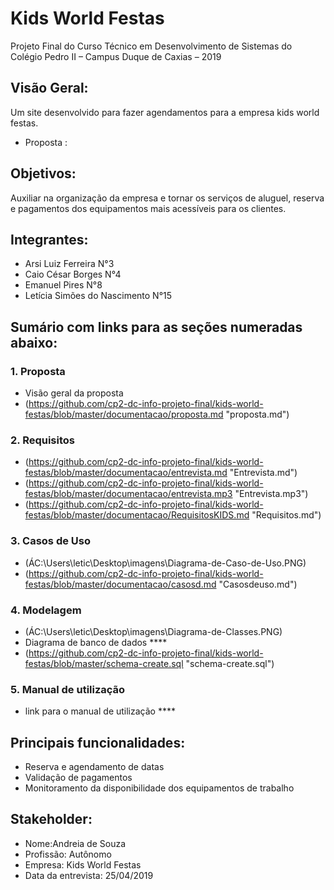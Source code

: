 # Kids World Festas 
Projeto Final do Curso Técnico em Desenvolvimento de Sistemas do Colégio Pedro II – Campus Duque de Caxias – 2019

## Visão Geral:
Um site desenvolvido para fazer agendamentos para a empresa kids world festas.
- Proposta : 

## Objetivos: 
Auxiliar na organização da empresa e tornar os serviços de aluguel, reserva e pagamentos dos equipamentos mais acessíveis para os clientes.

## Integrantes:
 - Arsi Luiz Ferreira  N°3
 - Caio César Borges N°4
 - Emanuel Pires  N°8
 - Letícia Simões do Nascimento  N°15
 
## Sumário com links para as seções numeradas abaixo:
### 1. Proposta 
- Visão geral da proposta 
- (https://github.com/cp2-dc-info-projeto-final/kids-world-festas/blob/master/documentacao/proposta.md "proposta.md")

### 2. Requisitos
- (https://github.com/cp2-dc-info-projeto-final/kids-world-festas/blob/master/documentacao/entrevista.md "Entrevista.md")
- (https://github.com/cp2-dc-info-projeto-final/kids-world-festas/blob/master/documentacao/entrevista.mp3 "Entrevista.mp3")
- (https://github.com/cp2-dc-info-projeto-final/kids-world-festas/blob/master/documentacao/RequisitosKIDS.md "Requisitos.md")

### 3. Casos de Uso
- (ÁC:\Users\letic\Desktop\imagens\Diagrama-de-Caso-de-Uso.PNG)
- (https://github.com/cp2-dc-info-projeto-final/kids-world-festas/blob/master/documentacao/casosd.md "Casosdeuso.md")

### 4. Modelagem
- (ÁC:\Users\letic\Desktop\imagens\Diagrama-de-Classes.PNG) 
- Diagrama de banco de dados **** 
- (https://github.com/cp2-dc-info-projeto-final/kids-world-festas/blob/master/schema-create.sql "schema-create.sql")
### 5. Manual de utilização
- link para o manual de utilização ****



 ## Principais funcionalidades:
- Reserva e agendamento de datas
- Validação de pagamentos 
- Monitoramento da disponibilidade dos equipamentos de trabalho

## Stakeholder:
 - Nome:Andreia de Souza
 - Profissão: Autônomo
 - Empresa: Kids World Festas
 - Data da entrevista: 25/04/2019

